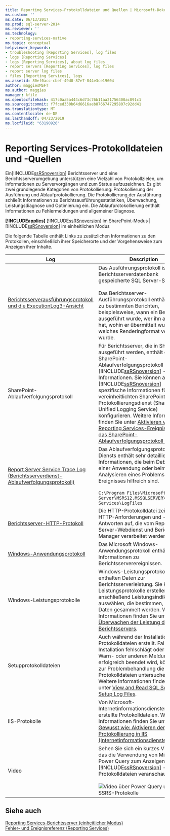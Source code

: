 ```yaml
---
title: Reporting Services-Protokolldateien und Quellen | Microsoft-Dokumentation
ms.custom: ''
ms.date: 06/13/2017
ms.prod: sql-server-2014
ms.reviewer: ''
ms.technology:
- reporting-services-native
ms.topic: conceptual
helpviewer_keywords:
- troubleshooting [Reporting Services], log files
- logs [Reporting Services]
- logs [Reporting Services], about log files
- report servers [Reporting Services], log files
- report server log files
- files [Reporting Services], logs
ms.assetid: 80ef0acc-cbef-49d0-87e7-844e3ce19604
author: maggiesMSFT
ms.author: maggies
manager: kfile
ms.openlocfilehash: 417c0aa5a444c6d73c76b11aa21756400ac891c1
ms.sourcegitcommit: f7fced330b64d6616aeb8766747295807c92dd41
ms.translationtype: MT
ms.contentlocale: de-DE
ms.lasthandoff: 04/23/2019
ms.locfileid: "63190926"
---
```

# <a name="reporting-services-log-files-and-sources"></a>Reporting Services-Protokolldateien und -Quellen
  Ein[!INCLUDE[ssRSnoversion](../../../includes/ssrsnoversion-md.md)] Berichtsserver und eine Berichtsserverumgebung unterstützen eine Vielzahl von Protokollzielen, um Informationen zu Servervorgängen und zum Status aufzuzeichnen. Es gibt zwei grundlegende Kategorien von Protokollierung: Protokollierung der Ausführung und Ablaufprotokollierung. Die Protokollierung der Ausführung schließt Informationen zu Berichtsausführungsstatistiken, Überwachung, Leistungsdiagnose und Optimierung ein. Die Ablaufprotokollierung enthält Informationen zu Fehlermeldungen und allgemeiner Diagnose.  
  
 **[!INCLUDE[applies](../../includes/applies-md.md)]**  [!INCLUDE[ssRSnoversion](../../../includes/ssrsnoversion-md.md)] im SharePoint-Modus | [!INCLUDE[ssRSnoversion](../../../includes/ssrsnoversion-md.md)] im einheitlichen Modus  
  
 Die folgende Tabelle enthält Links zu zusätzlichen Informationen zu den Protokollen, einschließlich ihrer Speicherorte und der Vorgehensweise zum Anzeigen ihrer Inhalte.  
  
|Log|Description|  
|---------|-----------------|  
|[Berichtsserverausführungsprotokoll und die ExecutionLog3-Ansicht](report-server-executionlog-and-the-executionlog3-view.md)|Das Ausführungsprotokoll ist in der Berichtsserverdatenbank gespeicherte SQL Server-Sicht.<br /><br /> Das Berichtsserver-Ausführungsprotokoll enthält Daten zu bestimmten Berichten, beispielsweise, wann ein Bericht ausgeführt wurde, wer ihn ausgeführt hat, wohin er übermittelt wurde und welches Renderingformat verwendet wurde.|  
|SharePoint-Ablaufverfolgungsprotokoll|Für Berichtsserver, die in SharePoint ausgeführt werden, enthält das SharePoint-Ablaufverfolgungsprotokoll [!INCLUDE[ssRSnoversion](../../../includes/ssrsnoversion-md.md)] -Informationen. Sie können auch für [!INCLUDE[ssRSnoversion](../../../includes/ssrsnoversion-md.md)] spezifische Informationen für den vereinheitlichten SharePoint-Protokollierungsdienst (SharePoint Unified Logging Service) konfigurieren. Weitere Informationen finden Sie unter [Aktivieren von Reporting Services-Ereignissen für das SharePoint-Ablaufverfolgungsprotokoll &#40;ULS&#41;](turn-on-reporting-services-events-for-the-sharepoint-trace-log-uls.md)|  
|[Report Server Service Trace Log (Berichtsserverdienst-Ablaufverfolgungsprotokoll)](report-server-service-trace-log.md)|Das Ablaufverfolgungsprotokoll des Diensts enthält sehr detaillierte Informationen, die beim Debuggen einer Anwendung oder beim Analysieren eines Problems oder Ereignisses hilfreich sind.<br /><br /> `C:\Program Files\Microsoft SQL Server\MSRS12.MSSQLSERVER\Reporting Services\LogFiles`|  
|[Berichtsserver-HTTP-Protokoll](report-server-http-log.md)|Die HTTP-Protokolldatei zeichnet alle HTTP-Anforderungen und -Antworten auf, die vom Report Server-Webdienst und Berichts-Manager verarbeitet werden.|  
|[Windows-Anwendungsprotokoll](windows-application-log.md)|Das Microsoft Windows-Anwendungsprotokoll enthält Informationen zu Berichtsserverereignissen.|  
|Windows-Leistungsprotokolle|Windows-Leistungsprotokolle enthalten Daten zur Berichtsserverleistung. Sie können Leistungsprotokolle erstellen und anschließend Leistungsindikatoren auswählen, die bestimmen, welche Daten gesammelt werden. Weitere Informationen finden Sie unter [Überwachen der Leistung des Berichtsservers](monitoring-report-server-performance.md).|  
|Setupprotokolldateien|Auch während der Installation werden Protokolldateien erstellt. Falls die Installation fehlschlägt oder mit Warn- oder anderen Meldungen erfolgreich beendet wird, können Sie zur Problembehandlung die Protokolldateien untersuchen. Weitere Informationen finden Sie unter [View and Read SQL Server Setup Log Files](../../database-engine/install-windows/view-and-read-sql-server-setup-log-files.md).|  
|IIS-Protokolle|Von Microsoft-Internetinformationsdiensten (IIS) erstellte Protokolldateien. Weitere Informationen finden Sie unter [Gewusst wie: Aktivieren der Protokollierung in IIS (Internetinformationsdienste)](https://support.microsoft.com/kb/313437).|  
|Video|Sehen Sie sich ein kurzes Video an, das die Verwendung von Microsoft Power Query zum Anzeigen von [!INCLUDE[ssRSnoversion](../../../includes/ssrsnoversion-md.md)] -Protokolldateien veranschaulicht.<br /><br /> ![Video über Power Query und SSRS-Protokolle](../media/generic-video-thumbnail.png "Video über Power Query und SSRS-Protokolle")|  
  
## <a name="see-also"></a>Siehe auch  
 [Reporting Services-Berichtsserver &#40;einheitlicher Modus&#41;](reporting-services-report-server-native-mode.md)   
 [Fehler- und Ereignisreferenz &#40;Reporting Services&#41;](../troubleshooting/errors-and-events-reference-reporting-services.md)  
  
  
